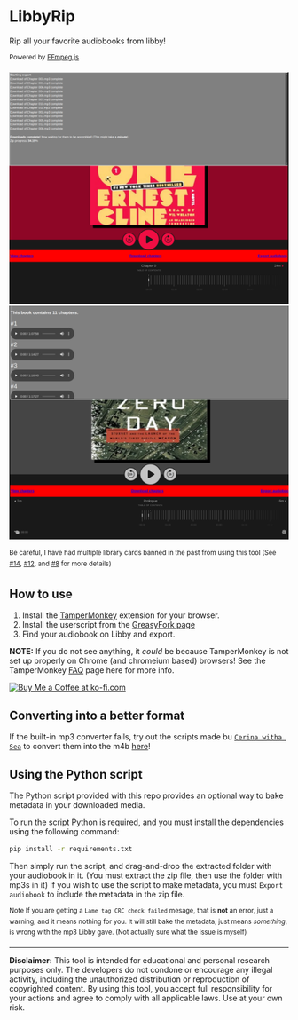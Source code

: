 # LibbyRip

Rip all your favorite audiobooks from libby! 

<sup> Powered by [FFmpeg.js](https://github.com/HeronErin/FFmpeg-js) </sup>

![Exporting audiobook](imgs/export.png)
![Showing chapters](imgs/chapters.png)

<sup>Be careful, I have had multiple library cards banned in the past from using this tool (See [#14](https://github.com/HeronErin/LibbyRip/issues/14), [#12](https://github.com/HeronErin/LibbyRip/issues/12), and [#8](https://github.com/HeronErin/LibbyRip/issues/8) for more details) </sup>

## How to use

1. Install the [TamperMonkey](https://www.tampermonkey.net/) extension for your browser.
2. Install the userscript from the [GreasyFork page](https://greasyfork.org/en/scripts/498782-libregrab)
3. Find your audiobook on Libby and export.

**NOTE:** If you do not see anything, it _could_ be because TamperMonkey is not set up properly on Chrome (and chromeium based) browsers! See the TamperMonkey [FAQ](https://www.tampermonkey.net/faq.php#Q209) page here for more info.

<a href='https://ko-fi.com/V7V81BFLAH' target='_blank'><img height='36' style='border:0px;height:36px;' src='https://storage.ko-fi.com/cdn/kofi6.png?v=6' border='0' alt='Buy Me a Coffee at ko-fi.com' /></a>

## Converting into a better format

If the built-in mp3 converter fails, try out the scripts made bu [`Cerina witha Sea`](https://github.com/cerinawithasea) to convert them into the m4b [here](https://github.com/cerinawithasea/libregrab-m4b-creator)!
 
## Using the Python script

The Python script provided with this repo provides an optional way to bake metadata in your downloaded media.

To run the script Python is required, and you must install the dependencies using the following command:
```bash
pip install -r requirements.txt
```
Then simply run the script, and drag-and-drop the extracted folder with your audiobook in it. (You must extract the zip file, then use the folder with mp3s in it)
If you wish to use the script to make metadata, you must `Export audiobook` to include the metadata in the zip file.

<sup>Note If you are getting a `Lame tag CRC check failed` mesage, that is **not** an error, just a warning, and it means nothing for you. It will still bake the metadata, just means _something_, is wrong with the mp3 Libby gave. (Not actually sure what the issue is myself)</sup>
<hr>

**Disclaimer:** This tool is intended for educational and personal research purposes only. The developers do not condone or encourage any illegal activity, including the unauthorized distribution or reproduction of copyrighted content. By using this tool, you accept full responsibility for your actions and agree to comply with all applicable laws. Use at your own risk.
